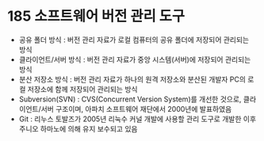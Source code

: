 # 185 소프트웨어 버전 관리 도구

- 공유 폴더 방식 : 버전 관리 자료가 로컬 컴퓨터의 공유 폴더에 저장되어 관리되는 방식
- 클라이언트/서버 방식 : 버전 관리 자료가 중앙 시스템(서버)에 저장되어 관리되는 방식
- 분산 저장소 방식 : 버전 관리 자료가 하나의 원격 저장소와 분산된 개발자 PC의 로컬 저장소에 함께 저장되어 관리되는 방식
- Subversion(SVN) : CVS(Concurrent Version System)를 개선한 것으로, 클라이언트/서버 구조이며, 아파치 소프트웨어 재단에서 2000년에 발표하였음
- Git : 리누스 토발즈가 2005년 리눅수 커널 개발에 사용할 관리 도구로 개발한 이후 주니오 하마노에 의해 유지 보수되고 있음
